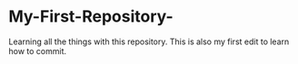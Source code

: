 # My-First-Repository-
Learning all the things with this repository. 
This is also my first edit to learn how to commit. 
